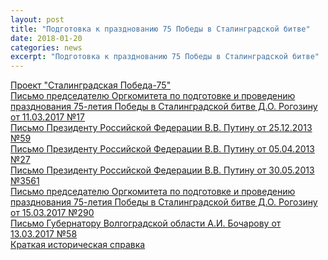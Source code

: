 ```yaml
---
layout: post
title: "Подготовка к празднованию 75 Победы в Сталинградской битве"
date: 2018-01-20
categories: news
excerpt: "Подготовка к празднованию 75 Победы в Сталинградской битве"
---
```


<div>
    <a href="doc/1_proekt_stalingradskaja_pobeda_75.pdf" target="_blank">Проект "Сталинградская Победа-75"</a><br>
    <a href="doc/2_pismo_rogozinu_17.pdf" target="_blank">Письмо председателю Оргкомитета по подготовке и проведению
        празднования 75-летия Победы в Сталинградской битве Д.О. Рогозину от 11.03.2017 №17</a><br>
    <a href="doc/3_pismo_putinu_59.pdf" target="_blank">Письмо Президенту Российской Федерации В.В. Путину от 25.12.2013
        №59</a><br>
    <a href="doc/4_pismo_putinu_27.pdf" target="_blank">Письмо Президенту Российской Федерации В.В. Путину от 05.04.2013
        №27</a><br>
    <a href="doc/5_pismo_putinu_3561.pdf" target="_blank">Письмо Президенту Российской Федерации В.В. Путину от
        30.05.2013
        №3561</a><br>
    <a href="doc/6_pismo_rogozinu_290.pdf" target="_blank">Письмо председателю Оргкомитета по подготовке и проведению
        празднования 75-летия Победы в Сталинградской битве Д.О. Рогозину от 15.03.2017 №290</a><br>
    <a href="doc/7_pismo_bocharovu_58.pdf" target="_blank">Письмо Губернатору Волгоградской области А.И. Бочарову от
        13.03.2017 №58</a><br>
    <a href="doc/8_kratkaja_istorich_spravka.pdf" target="_blank">Краткая историческая справка</a><br>
</div>